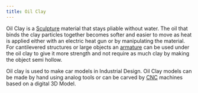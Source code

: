 ```yaml
---
title: Oil Clay
---
```


Oil Clay is a [Sculpture](sculpture.md) material that stays pliable without water. The oil that binds the clay particles together becomes softer and easier to move as heat is applied either with an electric heat gun or by manipulating the material. For cantilevered structures or large objects an [armature](armature.md) can be used under the oil clay to give it more strength and not require as much clay by making the object semi hollow.

Oil clay is used to make car models in Industrial Design. Oil Clay models can be made by hand using analog tools or can be carved by [CNC](/digital-fabrication/cnc.md) machines based on a digital 3D Model.
